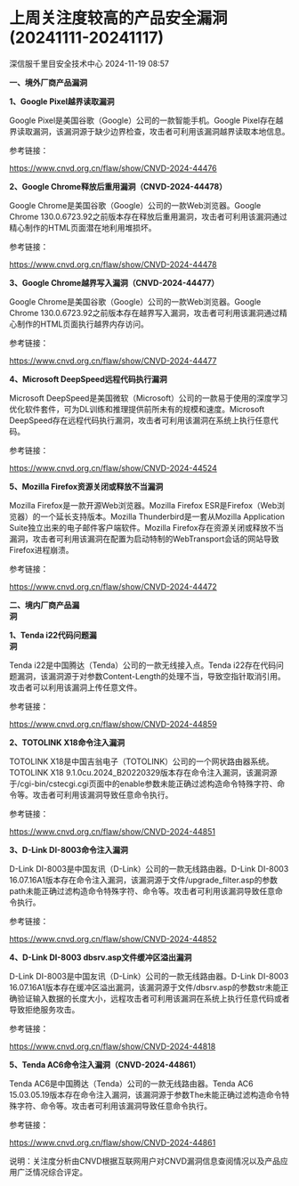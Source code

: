#  上周关注度较高的产品安全漏洞(20241111-20241117)   
 深信服千里目安全技术中心   2024-11-19 08:57  
  
**一、境外厂商产品漏洞**  
  
**1、Google Pixel越界读取漏洞**  
  
Google Pixel是美国谷歌（Google）公司的一款智能手机。Google Pixel存在越界读取漏洞，该漏洞源于缺少边界检查，攻击者可利用该漏洞越界读取本地信息。  
  
参考链接：  
  
https://www.cnvd.org.cn/flaw/show/CNVD-2024-44476  
  
**2、Google Chrome释放后重用漏洞（CNVD-2024-44478）**  
  
Google Chrome是美国谷歌（Google）公司的一款Web浏览器。Google Chrome
130.0.6723.92之前版本存在释放后重用漏洞，攻击者可利用该漏洞通过精心制作的HTML页面潜在地利用堆损坏。  
  
参考链接：  
  
https://www.cnvd.org.cn/flaw/show/CNVD-2024-44478  
  
**3、Google Chrome越界写入漏洞（CNVD-2024-44477）**  
  
Google Chrome是美国谷歌（Google）公司的一款Web浏览器。Google Chrome
130.0.6723.92之前版本存在越界写入漏洞，攻击者可利用该漏洞通过精心制作的HTML页面执行越界内存访问。  
  
参考链接：  
  
https://www.cnvd.org.cn/flaw/show/CNVD-2024-44477  
  
**4、Microsoft DeepSpeed远程代码执行漏洞**  
  
Microsoft DeepSpeed是美国微软（Microsoft）公司的一款易于使用的深度学习优化软件套件，可为DL训练和推理提供前所未有的规模和速度。Microsoft DeepSpeed存在远程代码执行漏洞，攻击者可利用该漏洞在系统上执行任意代码。  
  
参考链接：  
  
https://www.cnvd.org.cn/flaw/show/CNVD-2024-44524  
  
**5、Mozilla Firefox资源关闭或释放不当漏洞**  
  
Mozilla Firefox是一款开源Web浏览器。Mozilla Firefox ESR是Firefox（Web浏览器）的一个延长支持版本。Mozilla Thunderbird是一套从Mozilla Application Suite独立出来的电子邮件客户端软件。Mozilla Firefox存在资源关闭或释放不当漏洞，攻击者可利用该漏洞在配置为启动特制的WebTransport会话的网站导致Firefox进程崩溃。  
  
参考链接：  
  
https://www.cnvd.org.cn/flaw/show/CNVD-2024-44472  
  
  
**二、境内厂商产品漏**  
**洞**  
  
**1、Tenda i22代码问题漏**  
**洞**  
  
Tenda i22是中国腾达（Tenda）公司的一款无线接入点。Tenda i22存在代码问题漏洞，该漏洞源于对参数Content-Length的处理不当，导致空指针取消引用。攻击者可以利用该漏洞上传任意文件。  
  
参考链接：  
  
https://www.cnvd.org.cn/flaw/show/CNVD-2024-44859  
  
**2、TOTOLINK X18命令注入漏洞**  
  
TOTOLINK X18是中国吉翁电子（TOTOLINK）公司的一个网状路由器系统。TOTOLINK X18
9.1.0cu.2024_B20220329版本存在命令注入漏洞，该漏洞源于/cgi-bin/cstecgi.cgi页面中的enable参数未能正确过滤构造命令特殊字符、命令等。攻击者可利用该漏洞导致任意命令执行。  
  
参考链接：  
  
https://www.cnvd.org.cn/flaw/show/CNVD-2024-44851  
  
**3、D-Link DI-8003命令注入漏洞**  
  
D-Link DI-8003是中国友讯（D-Link）公司的一款无线路由器。D-Link DI-8003 16.07.16A1版本存在命令注入漏洞，该漏洞源于文件/upgrade_filter.asp的参数path未能正确过滤构造命令特殊字符、命令等。攻击者可利用该漏洞导致任意命令执行。  
  
参考链接：  
  
https://www.cnvd.org.cn/flaw/show/CNVD-2024-44852  
  
**4、D-Link DI-8003 dbsrv.asp文件缓冲区溢出漏洞**  
  
D-Link DI-8003是中国友讯（D-Link）公司的一款无线路由器。D-Link DI-8003 16.07.16A1版本存在缓冲区溢出漏洞，该漏洞源于文件/dbsrv.asp的参数str未能正确验证输入数据的长度大小，远程攻击者可利用该漏洞在系统上执行任意代码或者导致拒绝服务攻击。  
  
参考链接：  
  
https://www.cnvd.org.cn/flaw/show/CNVD-2024-44818  
  
**5、Tenda AC6命令注入漏洞（CNVD-2024-44861）**  
  
Tenda AC6是中国腾达（Tenda）公司的一款无线路由器。Tenda AC6 15.03.05.19版本存在命令注入漏洞，该漏洞源于参数The未能正确过滤构造命令特殊字符、命令等。攻击者可利用该漏洞导致任意命令执行。  
  
参考链接：  
  
https://www.cnvd.org.cn/flaw/show/CNVD-2024-44861  
  
  
说明：关注度分析由CNVD根据互联网用户对CNVD漏洞信息查阅情况以及产品应用广泛情况综合评定。  
  

